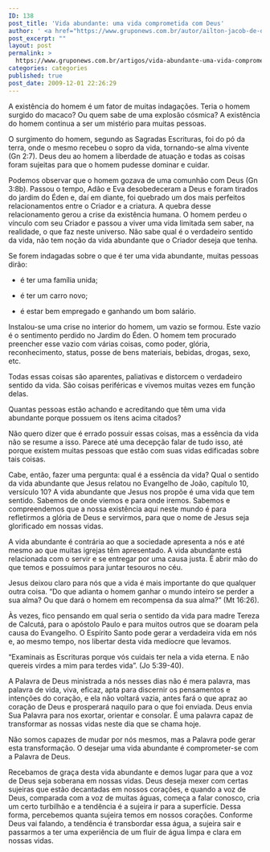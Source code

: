 ```yaml
---
ID: 138
post_title: 'Vida abundante: uma vida comprometida com Deus'
author: ' <a href="https://www.gruponews.com.br/autor/ailton-jacob-de-oliveira" rel="tag">Ailton Jacob de Oliveira</a>'
post_excerpt: ""
layout: post
permalink: >
  https://www.gruponews.com.br/artigos/vida-abundante-uma-vida-comprometida-com-deus
categories: categories
published: true
post_date: 2009-12-01 22:26:29
---
```

A existência do homem é um fator de muitas indagações. Teria o homem surgido do macaco? Ou quem sabe de uma explosão cósmica? A existência do homem continua a ser um mistério para muitas pessoas.

O surgimento do homem, segundo as Sagradas Escrituras, foi do pó da terra, onde o mesmo recebeu o sopro da vida, tornando-se alma vivente (Gn 2:7). Deus deu ao homem a liberdade de atuação e todas as coisas foram sujeitas para que o homem pudesse dominar e cuidar.

Podemos observar que o homem gozava de uma comunhão com Deus (Gn 3:8b). Passou o tempo, Adão e Eva desobedeceram a Deus e foram tirados do jardim do Éden e, daí em diante, foi quebrado um dos mais perfeitos relacionamentos entre o Criador e a criatura. A quebra desse relacionamento gerou a crise da existência humana. O homem perdeu o vínculo com seu Criador e passou a viver uma vida limitada sem saber, na realidade, o que faz neste universo. Não sabe qual é o verdadeiro sentido da vida, não tem noção da vida abundante que o Criador deseja que tenha.

Se forem indagadas sobre o que é ter uma vida abundante, muitas pessoas dirão:

- é ter uma família unida;

- é ter um carro novo;

- é estar bem empregado e ganhando um bom salário.

Instalou-se uma crise no interior do homem, um vazio se formou. Este vazio é o sentimento perdido no Jardim do Éden. O homem tem procurado preencher esse vazio com várias coisas, como poder, glória, reconhecimento, status, posse de bens materiais, bebidas, drogas, sexo, etc.

Todas essas coisas são aparentes, paliativas e distorcem o verdadeiro sentido da vida. São coisas periféricas e vivemos muitas vezes em função delas.

Quantas pessoas estão achando e acreditando que têm uma vida abundante porque possuem os itens acima citados?

Não quero dizer que é errado possuir essas coisas, mas a essência da vida não se resume a isso. Parece até uma decepção falar de tudo isso, até porque existem muitas pessoas que estão com suas vidas edificadas sobre tais coisas.

Cabe, então, fazer uma pergunta: qual é a essência da vida? Qual o sentido da vida abundante que Jesus relatou no Evangelho de João, capítulo 10, versículo 10? A vida abundante que Jesus nos propõe é uma vida que tem sentido. Sabemos de onde viemos e para onde iremos. Sabemos e compreendemos que a nossa existência aqui neste mundo é para refletirmos a glória de Deus e servirmos, para que o nome de Jesus seja glorificado em nossas vidas.

A vida abundante é contrária ao que a sociedade apresenta a nós e até mesmo ao que muitas igrejas têm apresentado. A vida abundante está relacionada com o servir e se entregar por uma causa justa. É abrir mão do que temos e possuímos para juntar tesouros no céu.

Jesus deixou claro para nós que a vida é mais importante do que qualquer outra coisa. “Do que adianta o homem ganhar o mundo inteiro se perder a sua alma? Ou que dará o homem em recompensa da sua alma?” (Mt 16:26).

Às vezes, fico pensando em qual seria o sentido da vida para madre Tereza de Calcutá, para o apóstolo Paulo e para muitos outros que se doaram pela causa do Evangelho. O Espírito Santo pode gerar a verdadeira vida em nós e, ao mesmo tempo, nos libertar desta vida medíocre que levamos.

“Examinais as Escrituras porque vós cuidais ter nela a vida eterna. E não quereis virdes a mim para terdes vida”. (Jo 5:39-40).

A Palavra de Deus ministrada a nós nesses dias não é mera palavra, mas palavra de vida, viva, eficaz, apta para discernir os pensamentos e intenções do coração, e ela não voltará vazia, antes fará o que apraz ao coração de Deus e prosperará naquilo para o que foi enviada. Deus envia Sua Palavra para nos exortar, orientar e consolar. É uma palavra capaz de transformar as nossas vidas neste dia que se chama hoje.

Não somos capazes de mudar por nós mesmos, mas a Palavra pode gerar esta transformação. O desejar uma vida abundante é comprometer-se com a Palavra de Deus.

Recebamos de graça desta vida abundante e demos lugar para que a voz de Deus seja soberana em nossas vidas. Deus deseja mexer com certas sujeiras que estão decantadas em nossos corações, e quando a voz de Deus, comparada com a voz de muitas águas, começa a falar conosco, cria um certo turbilhão e a tendência é a sujeira ir para a superfície. Dessa forma, percebemos quanta sujeira temos em nossos corações. Conforme Deus vai falando, a tendência é transbordar essa água, a sujeira sair e passarmos a ter uma experiência de um fluir de água limpa e clara em nossas vidas.